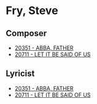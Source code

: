 # Fry, Steve

## Composer

- [20351 - ABBA, FATHER](/hymns/20351.md)
- [20711 - LET IT BE SAID OF US](/hymns/20711.md)

## Lyricist

- [20351 - ABBA, FATHER](/hymns/20351.md)
- [20711 - LET IT BE SAID OF US](/hymns/20711.md)

